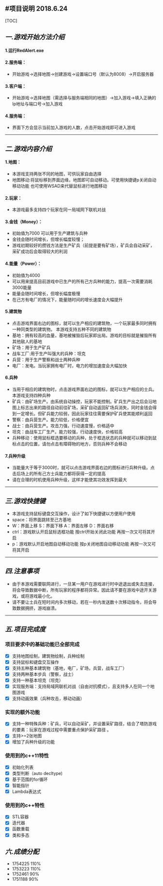 #项目说明
                                                                 2018.6.24
---
[TOC]
## *一.游戏开始方法介绍*
#### 1.运行RedAlert.exe
#### 2.服务端：
* 开始游戏->选择地图->创建游戏->设置端口号（默认为8008）->开启服务器
#### 3.客户端：
* 开始游戏->选择地图（需选择与服务端相同的地图）->加入游戏->填入正确的Ip地址与端口号->加入游戏
#### 4.服务端：
* 界面下方会显示当前加入游戏的人数，点击开始游戏即可进入游戏

---
## *二.游戏内容介绍*
#### 1.地图：
* 本游戏支持两张不同的地图，可供玩家自由选择
* 地图移动:将鼠标移到界面边缘，地图即可自动移动。可使用快捷键p关闭自动移动功能
也可使用WSAD来代替鼠标进行地图移动
#### 2.玩家：
* 本游戏最多支持四个玩家在同一局域网下联机对战
#### 3.金钱（Money）：
* 初始值为7000  可以用于生产建筑与兵种 
* 金钱会随时间增长，但增长幅度较慢；
* 游戏初期较好的攒钱方法是生产矿兵（前提是要有矿场），矿兵会自动采矿，采矿成功后会取得较大的利润
#### 4.能量（Power）：
* 初始值为4000 
* 可以用来提高目前游戏中已生产的所有己方兵种的能力，提高一次需要消耗3000能量
* 能量会随时间增长，但增长幅度极慢
* 在己方有电厂的情况下，能量随时间的增长速度会大幅提升
#### 5.建筑物
* 点击游戏界面右边的图标，就可以生产相应的建筑物，一个玩家最多同时拥有一种同类型的建筑物。
本游戏支持五种不同的建筑物
* 基地：拥有较高的血量，基地被摧毁后玩家即出局。游戏的目标就是摧毁所有其他敌人的基地
* 矿场：用于生产矿兵
* 战车工厂:用于生产叫强大的兵种：坦克
* 兵营：用于生产警察和战士两种兵种
* 电厂：发电。当玩家拥有电厂时，电力的增加速度会大幅加快
#### 6.兵种
* 当用于相应的建筑物时，点击游戏界面右边的图标，就可以生产相应的士兵。本游戏支持四种兵种
* 矿兵：由矿场生产。由系统自动操控，玩家不能控制。矿兵生产出之后会沿地图上标志出来的路径自动前往矿场，采矿自动返回矿场兵消失，同时金钱会得到一定增长。但矿兵能力较弱，因此玩家往往需要保护矿兵使其能顺利返回
* 警察：由兵营生产。能力较低，价格便宜
* 战士：由兵营生产。攻击力强，行动速度慢，价格适中
* 坦克：由战车工厂生产。能力较强，行动速度快，价格较高
* 兵种移动：使用鼠标框选要移动的兵种，处于框选状态的兵种就可以移动到鼠标点击的位置，请勿点击有障碍物的地方，否则兵种不会移动
#### 7.兵种升级
* 当能量大于等于3000时，就可以点击游戏界面右边的图标进行兵种升级。点击后场上的所有己方士兵能力都将获得一定的提高
* 请在合理的时机使用兵种升级，这样才能使其功效发挥到最大

---
## *三.游戏快捷键*
* 本游戏支持鼠标键盘交互操作，设计了如下快捷键以方便用户使用
* space：将界面跳转至己方基地
* W：界面上移  S：界面下移  A：界面左移  D：界面右移
* ctrl：游戏默认开启鼠标选框功能 按ctrl开始关闭此功能 再按一次又可将其开启
* p：游戏默认开启地图自动移动功能 按p关闭地图自动移动功能 再按一次又可将其开启

---
## *四.注意事项*
* 由于本游戏需要联网进行，一旦某一用户在游戏进行时中途退出或失去连接，将会导致数据中断，所有玩家的程序都将异常。因此请不要在游戏中途开关游戏，或将游戏最小化。
* 请不要让士兵在短时间内多次移动，若在一秒内发送数十次移动指令，将会导致数据拥挤，游戏崩溃。

---
## *五.项目完成度*
### 项目要求中的基础功能已全部完成
- [x] 支持地图绘制，建筑物绘制，兵种绘制
- [x] 支持鼠标和键盘交互操作
- [x] 支持五种基本建筑物（基地，电厂，矿场，兵营，战车工厂）
- [x] 支持两种基本步兵（警察，战士）
- [x] 支持一种基本坦克（坦克） 
- [x] 实现服务端：支持局域网联机对战（自由对抗模式），且支持多人在同一个地图游戏
- [x] 支持动画效果（兵种攻击，移动动画）
### 实现的额外功能
- [x] 支持一种特殊兵种：矿兵，可以自动采矿，并设置采矿路径，结合了塔防游戏的要素：玩家在游戏过程中需要重点保护采矿路径 。
- [x] 支持>=2张地图
- [x] 增加了兵种升级的功能
### 使用到的c++11特性
- [x] 初始化列表
- [x] 类型判断（auto decltype)
- [x] 基于范围的for循环 
- [x] 智能指针
- [x] Lambda表达式
### 使用到的c++特性
- [x] STL容器
- [x] 迭代器
- [x] 函数重载
- [x] 类和多态

## *六.成绩分配*
* 1754225 110% 
* 1753223 110%
* 1752461 90%
* 1751188 90%


